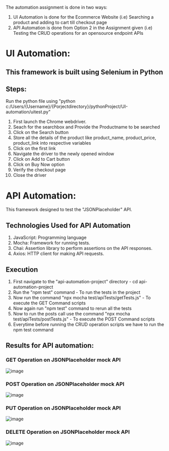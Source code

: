 The automation assignment is done in two ways:
1. UI Automation is done for the Ecommerce Website (i.e) Searching a product and adding to cart till checkout page
2. API Automation is done from Option 2 in the Assignment given (i.e) Testing the CRUD operations for an opensource endpoint APIs

# UI Automation:
## This framework is built using Selenium in Python
## Steps:
Run the python file using "python c:/Users/{Username}/{Porjectdirectory}/pythonProject/UI-automation/uitest.py"
1. First launch the Chrome webdriver.
2. Seach for the searchbox and Provide the Productname to be searched
3. Click on the Search button
4. Store all the details of the product like product_name, product_price, product_link into respective variables
5. Click on the first link
6. Navigate the driver to the newly opened window
7. Click on Add to Cart button
8. Click on Buy Now option
9. Verify the checkout page
10. Close the driver

# API Automation:
This framework designed to test the "JSONPlaceholder" API. 
## Technologies Used for API Automation
1. JavaScript: Programming language
2. Mocha: Framework for running tests.
3. Chai: Assertion library to perform assertions on the API responses.
4. Axios: HTTP client for making API requests.

## Execution
1. First navigate to the "api-automation-project" directory - cd api-automation-project
2. Run the "npm test" command - To run the tests in the project
3. Now run the command "npx mocha test/apiTests/getTests.js" - To execute the GET Command scripts
4. Now again run "npm test" command to rerun all the tests
5. Now to run the posts call use the command "npx mocha test/apiTests/postTests.js" - To execute the POST Command scripts
6. Everytime before running the CRUD operation scripts we have to run the npm test command

## Results for API automation:

### GET Operation on JSONPlaceholder mock API
![image](https://github.com/user-attachments/assets/ae438ad9-902d-4e6a-9c10-9d2e32167c03)

### POST Operation on JSONPlaceholder mock API
![image](https://github.com/user-attachments/assets/c0ded7f8-4638-4858-b8dc-e27478fd3a55)

### PUT Operation on JSONPlaceholder mock API
![image](https://github.com/user-attachments/assets/aa3b36c6-4bbd-4195-920d-7bef03920611)

### DELETE Operation on JSONPlaceholder mock API
![image](https://github.com/user-attachments/assets/5343fdaf-d9f2-494b-a8ea-02baa0f42736)






